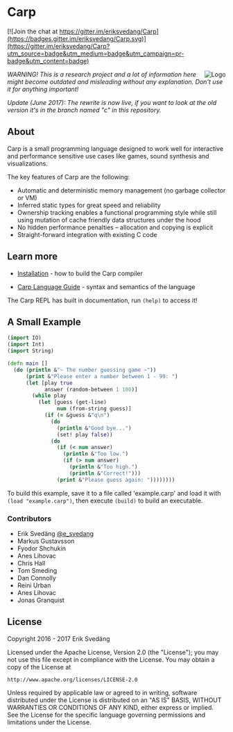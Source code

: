 # Carp

[![Join the chat at https://gitter.im/eriksvedang/Carp](https://badges.gitter.im/eriksvedang/Carp.svg)](https://gitter.im/eriksvedang/Carp?utm_source=badge&utm_medium=badge&utm_campaign=pr-badge&utm_content=badge)

<img src="https://github.com/carp-lang/Carp/blob/master/img/carp_logo_300_c.png" alt="Logo" align="right" />

<i>WARNING! This is a research project and a lot of information here might become outdated and misleading without any explanation. Don't use it for anything important!</i>

<i>Update (June 2017): The rewrite is now live, if you want to look at the old version it's in the branch named "c" in this repository.</i>

## About

Carp is a small programming language designed to work well for interactive and performance sensitive use cases like games, sound synthesis and visualizations.

The key features of Carp are the following:
* Automatic and deterministic memory management (no garbage collector or VM)
* Inferred static types for great speed and reliability
* Ownership tracking enables a functional programming style while still using mutation of cache friendly data structures under the hood
* No hidden performance penalties – allocation and copying is explicit
* Straight-forward integration with existing C code

## Learn more

* [Installation](docs/Install.md) - how to build the Carp compiler
<!-- * [The Compiler Manual](docs/Manual.md) - how to compile code and configure your projects -->
* [Carp Language Guide](docs/LanguageGuide.md) - syntax and semantics of the language
<!-- * [Libraries](docs/Libraries.md) - the various libraries that come built-in to Carp -->

The Carp REPL has built in documentation, run ```(help)``` to access it!

## A Small Example

```clojure
(import IO)
(import Int)
(import String)

(defn main []
  (do (println &"~ The number guessing game ~"))
      (print &"Please enter a number between 1 - 99: ")
      (let [play true
            answer (random-between 1 100)]
        (while play
          (let [guess (get-line)
                num (from-string guess)]
            (if (= &guess &"q\n")
              (do
                (println &"Good bye...")
                (set! play false))
              (do
                (if (< num answer)
                  (println &"Too low.")
                  (if (> num answer)
                    (println &"Too high.")
                    (println &"Correct!")))
                (print &"Please guess again: "))))))))

```

To build this example, save it to a file called 'example.carp' and load it with ```(load "example.carp")```, then execute ```(build)``` to build an executable.


### Contributors

* Erik Svedäng [@e_svedang](https://twitter.com/e_svedang)
* Markus Gustavsson
* Fyodor Shchukin
* Anes Lihovac
* Chris Hall
* Tom Smeding
* Dan Connolly
* Reini Urban
* Anes Lihovac
* Jonas Granquist


## License

Copyright 2016 - 2017 Erik Svedäng

Licensed under the Apache License, Version 2.0 (the "License");
you may not use this file except in compliance with the License.
You may obtain a copy of the License at

    http://www.apache.org/licenses/LICENSE-2.0

Unless required by applicable law or agreed to in writing, software
distributed under the License is distributed on an "AS IS" BASIS,
WITHOUT WARRANTIES OR CONDITIONS OF ANY KIND, either express or implied.
See the License for the specific language governing permissions and
limitations under the License.
